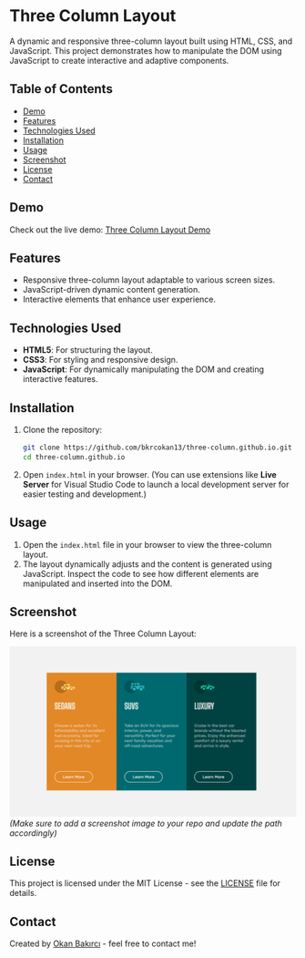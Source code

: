 # Three Column Layout

A dynamic and responsive three-column layout built using HTML, CSS, and JavaScript. This project demonstrates how to manipulate the DOM using JavaScript to create interactive and adaptive components.

## Table of Contents
- [Demo](#demo)
- [Features](#features)
- [Technologies Used](#technologies-used)
- [Installation](#installation)
- [Usage](#usage)
- [Screenshot](#screenshot)
- [License](#license)
- [Contact](#contact)

## Demo

Check out the live demo: [Three Column Layout Demo](https://bkrcokan13.github.io/three-column.github.io/)

## Features

- Responsive three-column layout adaptable to various screen sizes.
- JavaScript-driven dynamic content generation.
- Interactive elements that enhance user experience.

## Technologies Used

- **HTML5**: For structuring the layout.
- **CSS3**: For styling and responsive design.
- **JavaScript**: For dynamically manipulating the DOM and creating interactive features.

## Installation

1. Clone the repository:

    ```bash
    git clone https://github.com/bkrcokan13/three-column.github.io.git
    cd three-column.github.io
    ```

2. Open `index.html` in your browser. (You can use extensions like **Live Server** for Visual Studio Code to launch a local development server for easier testing and development.)

## Usage

1. Open the `index.html` file in your browser to view the three-column layout.
2. The layout dynamically adjusts and the content is generated using JavaScript. Inspect the code to see how different elements are manipulated and inserted into the DOM.

## Screenshot

Here is a screenshot of the Three Column Layout:

![Three Column Layout Screenshot](screenshot.png) *(Make sure to add a screenshot image to your repo and update the path accordingly)*

## License

This project is licensed under the MIT License - see the [LICENSE](LICENSE) file for details.

## Contact

Created by [Okan Bakırcı](https://github.com/bkrcokan13) - feel free to contact me!
